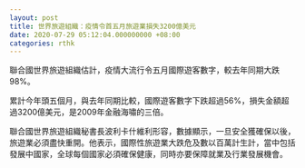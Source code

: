 ```yaml
---
layout: post
title: 世界旅遊組織：疫情令首五月旅遊業損失3200億美元
date: 2020-07-29 05:12:04.000000000 +08:00
categories: rthk
---
```


聯合國世界旅遊組織估計，疫情大流行令五月國際遊客數字，較去年同期大跌98%。

累計今年頭五個月，與去年同期比較，國際遊客數字下跌超過56%，損失金額超過3200億美元，是2009年金融海嘯的三倍。

聯合國世界旅遊組織秘書長波利卡什維利形容，數據顯示，一旦安全獲確保以後，旅遊業必須盡快重開。他表示，國際性旅遊業大跌危及數以百萬計生計，當中包括發展中國家，全球每個國家必須確保健康，同時亦要保障就業及行業發展機會。
